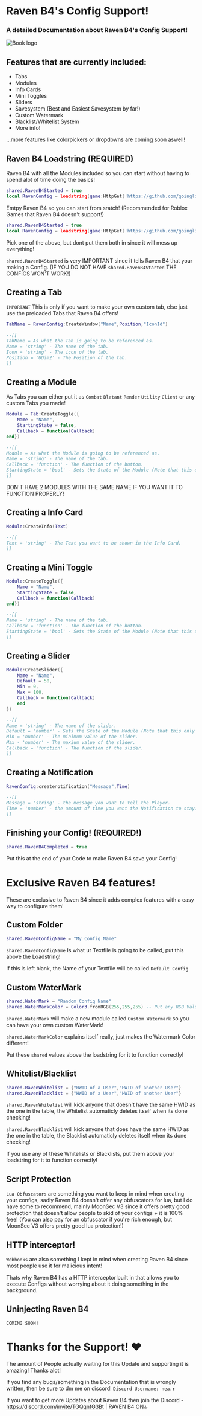 # Raven B4's Config Support!
### A detailed Documentation about Raven B4's Config Support!

![Book logo](https://github.com/goinglikeatrainlol/Raven-B4-Config-Support/blob/main/Raven%20B4%20Background.png)
## Features that are currently included:
- Tabs
- Modules
- Info Cards
- Mini Toggles
- Sliders
- Savesystem (Best and Easiest Savesystem by far!)
- Custom Watermark
- Blacklist/Whitelist System
- More info!

...more features like colorpickers or dropdowns are coming soon aswell!

## Raven B4 Loadstring (REQUIRED)
Raven B4 with all the Modules included so you can start without having to spend alot of time doing the basics!
```lua
shared.RavenB4Started = true
local RavenConfig = loadstring(game:HttpGet('https://github.com/goinglikeatrainlol/RavenB4Roblox/blob/main/Raven%20NoModules%20Loader'))()
```
Emtpy Raven B4 so you can start from sratch! (Recommended for Roblox Games that Raven B4 doesn't support!)
```lua
shared.RavenB4Started = true
local RavenConfig = loadstring(game:HttpGet('https://github.com/goinglikeatrainlol/RavenB4Roblox/blob/main/Raven%20Main%20Loader'))()
```
Pick one of the above, but dont put them both in since it will mess up everything!

`shared.RavenB4Started` is very IMPORTANT since it tells Raven B4 that your making a Config. (IF YOU DO NOT HAVE `shared.RavenB4Started` THE CONFIGS WON'T WORK!)


## Creating a Tab
`IMPORTANT` This is only if you want to make your own custom tab, else just use the preloaded Tabs that Raven B4 offers!
```lua
TabName = RavenConfig:CreateWindow("Name",Position,"IconId")

--[[
TabName = As what the Tab is going to be referenced as.
Name = 'string' - The name of the tab.
Icon = 'string' - The icon of the tab.
Position = 'UDim2' - The Position of the tab.
]]
```

## Creating a Module
As Tabs you can either put it as `Combat` `Blatant` `Render` `Utility` `Client` or any custom Tabs you made!
```lua
Module = Tab:CreateToggle({
    Name = "Name",
    StartingState = false,
    Callback = function(Callback)
end})

--[[
Module = As what the Module is going to be referenced as.
Name = 'string' - The name of the tab.
Callback = 'function' - The function of the button.
StartingState = 'bool' - Sets the State of the Module (Note that this only works when the Player inject Raven B4 for the FIRST TIME, else the SaveSystem takes over!)
]]
```

DON'T HAVE 2 MODULES WITH THE SAME NAME IF YOU WANT IT TO FUNCTION PROPERLY!

## Creating a Info Card
```lua
Module:CreateInfo(Text)

--[[
Text = 'string' - The Text you want to be shown in the Info Card.
]]
```

## Creating a Mini Toggle
```lua
Module:CreateToggle({
    Name = "Name",
    StartingState = false,
    Callback = function(Callback)
end})

--[[
Name = 'string' - The name of the tab.
Callback = 'function' - The function of the button.
StartingState = 'bool' - Sets the State of the Module (Note that this only works when the Player inject Raven B4 for the FIRST TIME, else the SaveSystem takes over!)
]]
```

## Creating a Slider
```lua
Module:CreateSlider({
    Name = "Name",
    Default = 50,
    Min = 0,
    Max = 100,
    Callback = function(Callback)
    end
})

--[[
Name = 'string' - The name of the slider.
Default = 'number' - Sets the State of the Module (Note that this only works when the Player inject Raven B4 for the FIRST TIME, else the SaveSystem takes over!)
Min = 'number' - The minimum value of the slider.
Max - 'number' - The maxium value of the slider.
Callback = 'function' - The function of the slider.
]]
```

## Creating a Notification
```lua
RavenConfig:createnotification("Message",Time)

--[[
Message = 'string' - the message you want to tell the Player.
Time = 'number' - the amount of time you want the Notification to stay.
]]
```
## Finishing your Config! (REQUIRED!)
```lua
shared.RavenB4Completed = true
```
Put this at the end of your Code to make Raven B4 save your Config!

# Exclusive Raven B4 features!
These are exclusive to Raven B4 since it adds complex features with a easy way to configure them!

## Custom Folder
```lua
shared.RavenConfigName = "My Config Name"
```
`shared.RavenConfigName` Is what ur Textfile is going to be called, put this above the Loadstring!

If this is left blank, the Name of your Textfile will be called `Default Config`

## Custom WaterMark
```lua
shared.WaterMark = "Random Config Name"
shared.WaterMarkColor = Color3.fromRGB(255,255,255) -- Put any RGB Value you want here!
```
`shared.WaterMark` will make a new module called `Custom Watermark` so you can have your own custom WaterMark!

`shared.WaterMarkColor` explains itself really, just makes the Watermark Color different!

Put these `shared` values above the loadstring for it to function correctly!

## Whitelist/Blacklist
```lua
shared.RavenWhitelist = {"HWID of a User","HWID of another User"}
shared.RavenBlacklist = {"HWID of a User","HWID of another User"}
```
`shared.RavenWhitelist` will kick anyone that doesn't have the same HWID as the one in the table, the Whitelist automaticly deletes itself when its done checking!

`shared.RavenBlacklist` will kick anyone that does have the same HWID as the one in the table, the Blacklist automaticly deletes itself when its done checking!

If you use any of these Whitelists or Blacklists, put them above your loadstring for it to function correctly!

## Script Protection
`Lua Obfuscators` are something you want to keep in mind when creating your configs, sadly Raven B4 doesn't offer any obfuscators for lua, but I do have some to recommend, mainly MoonSec V3 since it offers pretty good protection that doesn't allow people to skid of your configs + it is 100% free!
(You can also pay for an obfuscator if you're rich enough, but MoonSec V3 offers pretty good lua protection!)

## HTTP interceptor!
`Webhooks` are also something I kept in mind when creating Raven B4 since most people use it for malicious intent!

Thats why Raven B4 has a HTTP interceptor built in that allows you to execute Configs without worrying about it doing something in the background.

## Uninjecting Raven B4
`COMING SOON!`

# Thanks for the Support! ❤️
The amount of People actually waiting for this Update and supporting it is amazing! Thanks alot!

If you find any bugs/something in the Documentation that is wrongly written, then be sure to dm me on discord! `Discord Username: nea.r`

If you want to get more Updates about Raven B4 then join the Discord - https://discord.com/invite/TGQqnfG3Bt | RAVEN B4 ON🔝
